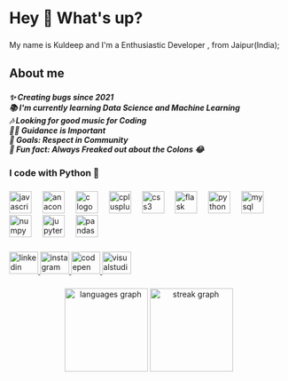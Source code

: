 <h1 align="left">Hey 👋 What's up?</h1>

###

<p align="left">My name is Kuldeep and I'm a Enthusiastic Developer , from Jaipur(India);</p>

###

<h2 align="left">About me</h2>

###

<h5 align="left">✨ Creating bugs since 2021<br>📚 I'm currently learning Data Science and Machine Learning<br>🎶 Looking for good music for Coding<br>😶‍🌫️ Guidance is Important<br>🎯 Goals: Respect in Community <br>🎲 Fun fact: Always Freaked out about the Colons 😂</h5>

###

<h3 align="left">I code with Python 🐍</h3>

###

<div align="left">
  <img src="https://cdn.jsdelivr.net/gh/devicons/devicon/icons/javascript/javascript-original.svg" height="40" alt="javascript logo"  />
  <img width="12" />
  <img src="https://cdn.jsdelivr.net/gh/devicons/devicon/icons/anaconda/anaconda-original.svg" height="40" alt="anaconda logo"  />
  <img width="12" />
  <img src="https://cdn.jsdelivr.net/gh/devicons/devicon/icons/c/c-original.svg" height="40" alt="c logo"  />
  <img width="12" />
  <img src="https://cdn.jsdelivr.net/gh/devicons/devicon/icons/cplusplus/cplusplus-original.svg" height="40" alt="cplusplus logo"  />
  <img width="12" />
  <img src="https://cdn.jsdelivr.net/gh/devicons/devicon/icons/css3/css3-original.svg" height="40" alt="css3 logo"  />
  <img width="12" />
  <img src="https://cdn.jsdelivr.net/gh/devicons/devicon/icons/flask/flask-original.svg" height="40" alt="flask logo"  />
  <img width="12" />
  <img src="https://cdn.jsdelivr.net/gh/devicons/devicon/icons/python/python-original.svg" height="40" alt="python logo"  />
  <img width="12" />
  <img src="https://cdn.jsdelivr.net/gh/devicons/devicon/icons/mysql/mysql-original.svg" height="40" alt="mysql logo"  />
  <img width="12" />
  <img src="https://cdn.jsdelivr.net/gh/devicons/devicon/icons/numpy/numpy-original.svg" height="40" alt="numpy logo"  />
  <img width="12" />
  <img src="https://cdn.jsdelivr.net/gh/devicons/devicon/icons/jupyter/jupyter-original.svg" height="40" alt="jupyter logo"  />
  <img width="12" />
  <img src="https://cdn.jsdelivr.net/gh/devicons/devicon/icons/pandas/pandas-original.svg" height="40" alt="pandas logo"  />
</div>

###

<div align="left">
  <a href="https://www.linkedin.com/in/kuldeep-singh-tak-16037b226/" target="_blank">
    <img src="https://raw.githubusercontent.com/maurodesouza/profile-readme-generator/master/src/assets/icons/social/linkedin/default.svg" width="52" height="40" alt="linkedin logo"  />
  </a>
  <a href="https://www.instagram.com/kuldeeeppp.?igsh=Z3B4bmYxZG5iMXBs" target="_blank">
    <img src="https://raw.githubusercontent.com/maurodesouza/profile-readme-generator/master/src/assets/icons/social/instagram/default.svg" width="52" height="40" alt="instagram logo"  />
  </a>
  <a href="https://codepen.io/Kdpop" target="_blank">
    <img src="https://raw.githubusercontent.com/maurodesouza/profile-readme-generator/master/src/assets/icons/social/codepen/default.svg" width="52" height="40" alt="codepen logo"  />
  </a>
  <img src="https://raw.githubusercontent.com/maurodesouza/profile-readme-generator/master/src/assets/icons/social/visualstudio/default.svg" width="52" height="40" alt="visualstudio logo"  />
</div>

###

<div align="center">
  <img src="https://github-readme-stats.vercel.app/api/top-langs?username=Itzkuldeep&locale=en&hide_title=false&layout=compact&card_width=320&langs_count=5&theme=dracula&hide_border=false&order=2" height="150" alt="languages graph"  />
  <img src="https://streak-stats.demolab.com?user=Itzkuldeep&locale=en&mode=daily&theme=dracula&hide_border=false&border_radius=5&order=3" height="150" alt="streak graph"  />
</div>

###
